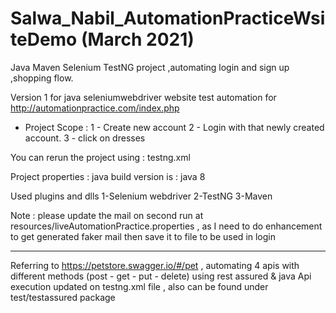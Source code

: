 # Salwa_Nabil_AutomationPracticeWsiteDemo (March 2021)
Java Maven Selenium TestNG project ,automating login and sign up ,shopping flow.

Version 1 for java seleniumwebdriver website test automation for http://automationpractice.com/index.php

* Project Scope :
1 - Create new account
2 - Login with that newly created account.
3 - click on dresses

You can rerun the project using : testng.xml

Project properties :
java build version is : java 8

Used plugins and dlls
1-Selenium webdriver
2-TestNG
3-Maven

Note : please update the mail on second run at resources/liveAutomationPractice.properties , as I need to do enhancement to get generated faker mail then save it to file to be used in login

----------------------------------------------------------------------------------------
Referring to https://petstore.swagger.io/#/pet , automating 4 apis with different methods (post - get - put - delete) using rest assured & java
Api execution updated on testng.xml file , also can be found under test/testassured package
